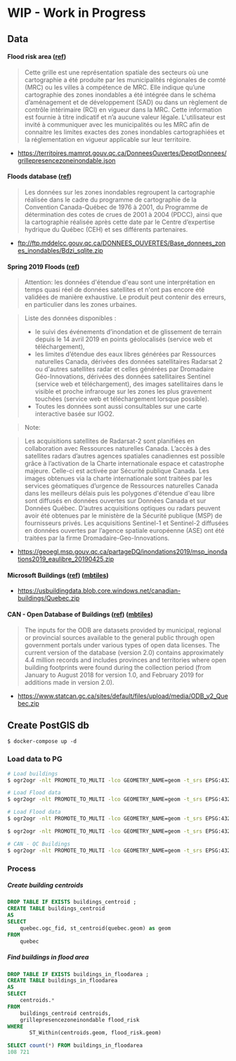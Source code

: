 
# WIP - Work in Progress

## Data

#### Flood risk area ([ref](https://www.donneesquebec.ca/recherche/fr/dataset/grille-de-presence-de-zone-inondable-identifiee-par-les-mrc))

> Cette grille est une représentation spatiale des secteurs où une cartographie a été produite par les municipalités régionales de comté (MRC) ou les villes à compétence de MRC. Elle indique qu’une cartographie des zones inondables a été intégrée dans le schéma d’aménagement et de développement (SAD) ou dans un règlement de contrôle intérimaire (RCI) en vigueur dans la MRC.
> Cette information est fournie à titre indicatif et n’a aucune valeur légale. L'utilisateur est invité à communiquer avec les municipalités ou les MRC afin de connaitre les limites exactes des zones inondables cartographiées et la réglementation en vigueur applicable sur leur territoire.

- https://territoires.mamrot.gouv.qc.ca/DonneesOuvertes/DepotDonnees/grillepresencezoneinondable.json



#### Floods database ([ref](https://www.donneesquebec.ca/recherche/fr/dataset/base-de-donnees-des-zones-inondables))

> Les données sur les zones inondables regroupent la cartographie réalisée dans le cadre du programme de cartographie de la Convention Canada-Québec de 1976 à 2001, du Programme de détermination des cotes de crues de 2001 à 2004 (PDCC), ainsi que la cartographie réalisée après cette date par le Centre d’expertise hydrique du Québec (CEH) et ses différents partenaires.

- ftp://ftp.mddelcc.gouv.qc.ca/DONNEES_OUVERTES/Base_donnees_zones_inondables/Bdzi_sqlite.zip

#### Spring 2019 Floods ([ref](https://www.donneesquebec.ca/recherche/fr/dataset/cartographie-des-inondations-printemps-2019))

> Attention: les données d'étendue d'eau sont une interprétation en temps quasi réel de données satellites et n'ont pas encore été validées de manière exhaustive. Le produit peut contenir des erreurs, en particulier dans les zones urbaines.

> Liste des données disponibles :
> - le suivi des événements d’inondation et de glissement de terrain depuis le 14 avril 2019 en points géolocalisés (service web et téléchargement),
> - les limites d’étendue des eaux libres générées par Ressources naturelles Canada, dérivées des données satellitaires Radarsat 2 ou d'autres satellites radar et celles générées par Dromadaire Géo-Innovations, dérivées des données satellitaires Sentinel (service web et téléchargement),
des images satellitaires dans le visible et proche infrarouge sur les zones les plus gravement touchées (service web et téléchargement lorsque possible).
> - Toutes les données sont aussi consultables sur une carte interactive basée sur IGO2.

> Note:

> Les acquisitions satellites de Radarsat-2 sont planifiées en collaboration avec Ressources naturelles Canada. L’accès à des satellites radars d’autres agences spatiales canadiennes est possible grâce à l’activation de la Charte internationale espace et catastrophe majeure. Celle-ci est activée par Sécurité publique Canada. Les images obtenues via la charte internationale sont traitées par les services géomatiques d’urgence de Ressources naturelles Canada dans les meilleurs délais puis les polygones d'étendue d'eau libre sont diffusés en données ouvertes sur Données Canada et sur Données Québec. D’autres acquisitions optiques ou radars peuvent avoir été obtenues par le ministère de la Sécurité publique (MSP) de fournisseurs privés. Les acquisitions Sentinel-1 et Sentinel-2 diffusées en données ouvertes par l’agence spatiale européenne (ASE) ont été traitées par la firme Dromadaire-Geo-Innovations.

- https://geoegl.msp.gouv.qc.ca/partageDQ/inondations2019/msp_inondations2019_eaulibre_20190425.zip

#### Microsoft Buildings ([ref](https://github.com/Microsoft/CanadianBuildingFootprints)) ([mbtiles](https://s3.amazonaws.com/opendata.remotepixel.ca/ms_buildings/quebec_buildings.mbtiles))

- https://usbuildingdata.blob.core.windows.net/canadian-buildings/Quebec.zip 


#### CAN - Open Database of Buildings ([ref](https://www.statcan.gc.ca/eng/open-building-data/open-database)) ([mbtiles](https://s3.amazonaws.com/opendata.remotepixel.ca/odb/odb_quebec_buildings.mbtiles))

> The inputs for the ODB are datasets provided by municipal, regional or provincial sources available to the general public through open government portals under various types of open data licenses. The current version of the database (version 2.0) contains approximately 4.4 million records and includes provinces and territories where open building footprints were found during the collection period (from January to August 2018 for version 1.0, and February 2019 for additions made in version 2.0).

- https://www.statcan.gc.ca/sites/default/files/upload/media/ODB_v2_Quebec.zip

## Create PostGIS db

```
$ docker-compose up -d
```


### Load data to PG

```bash
# Load buildings
$ ogr2ogr -nlt PROMOTE_TO_MULTI -lco GEOMETRY_NAME=geom -t_srs EPSG:4326 -f PostgreSQL PG:"dbname='postgres' host='localhost' port='5432' user='postgres' password='mysecretpassword'" "data/Quebec.geojson"

# Load Flood data
$ ogr2ogr -nlt PROMOTE_TO_MULTI -lco GEOMETRY_NAME=geom -t_srs EPSG:4326 -f PostgreSQL PG:"dbname='postgres' host='localhost' port='5432' user='postgres' password='mysecretpassword'" "data/grillepresencezoneinondable.json"

# Load Flood data
$ ogr2ogr -nlt PROMOTE_TO_MULTI -lco GEOMETRY_NAME=geom -t_srs EPSG:4326 -f PostgreSQL PG:"dbname='postgres' host='localhost' port='5432' user='postgres' password='mysecretpassword'" "data/msp_inondations2019_eaulibre_20190425/msp_inondations2019_eaulibre.shp"

$ ogr2ogr -nlt PROMOTE_TO_MULTI -lco GEOMETRY_NAME=geom -t_srs EPSG:4326 -f PostgreSQL PG:"dbname='postgres' host='localhost' port='5432' user='postgres' password='mysecretpassword'" "data/Bdzi.sqlite"

# CAN - QC Buildings
$ ogr2ogr -nlt PROMOTE_TO_MULTI -lco GEOMETRY_NAME=geom -t_srs EPSG:4326 -f PostgreSQL PG:"dbname='postgres' host='localhost' port='5432' user='postgres' password='mysecretpassword'" "data/ODB_Quebec/odb_quebec.shp"
```


### Process

##### Create building centroids
```sql
DROP TABLE IF EXISTS buildings_centroid ;
CREATE TABLE buildings_centroid
AS
SELECT
	quebec.ogc_fid, st_centroid(quebec.geom) as geom
FROM
	quebec
```

##### Find buildings in flood area
```sql
DROP TABLE IF EXISTS buildings_in_floodarea ;
CREATE TABLE buildings_in_floodarea
AS
SELECT
	centroids.*
FROM
	buildings_centroid centroids,
	grillepresencezoneinondable flood_risk
WHERE
	   ST_Within(centroids.geom, flood_risk.geom)
```

```sql
SELECT count(*) FROM buildings_in_floodarea
108 721
```
